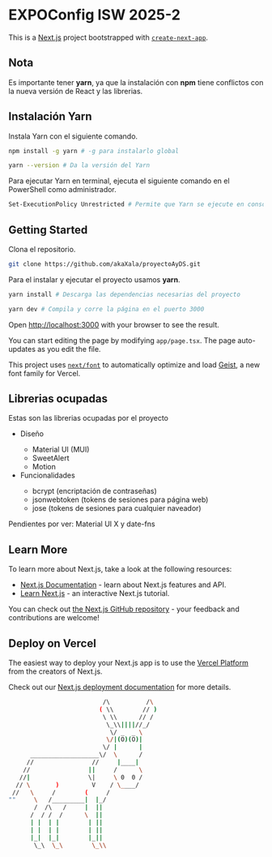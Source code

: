 # EXPOConfig ISW 2025-2

This is a [Next.js](https://nextjs.org) project bootstrapped with [`create-next-app`](https://nextjs.org/docs/app/api-reference/cli/create-next-app).

## Nota

Es importante tener **yarn**, ya que la instalación con **npm** tiene conflictos con la nueva versión de React y las librerias.

## Instalación Yarn

Instala Yarn con el siguiente comando.

```bash
npm install -g yarn # -g para instalarlo global
```

```bash
yarn --version # Da la versión del Yarn
```

Para ejecutar Yarn en terminal, ejecuta el siguiente comando en el PowerShell como administrador.

```bash
Set-ExecutionPolicy Unrestricted # Permite que Yarn se ejecute en consola
```

## Getting Started

Clona el repositorio.

```bash
git clone https://github.com/akaXala/proyectoAyDS.git
```

Para el instalar y ejecutar el proyecto usamos **yarn**.

```bash
yarn install # Descarga las dependencias necesarias del proyecto
```
```bash
yarn dev # Compila y corre la página en el puerto 3000
```

Open [http://localhost:3000](http://localhost:3000) with your browser to see the result.

You can start editing the page by modifying `app/page.tsx`. The page auto-updates as you edit the file.

This project uses [`next/font`](https://nextjs.org/docs/app/building-your-application/optimizing/fonts) to automatically optimize and load [Geist](https://vercel.com/font), a new font family for Vercel.

## Librerias ocupadas

Estas son las librerias ocupadas por el proyecto

<ul>
       <li>Diseño</li>
       <ul>
              <li>Material UI (MUI)</li>
              <li>SweetAlert</li>
              <li>Motion</li>
       </ul>
       <li>Funcionalidades</li>
       <ul>
              <li>bcrypt (encriptación de contraseñas)</li>
              <li>jsonwebtoken (tokens de sesiones para página web)</li>
              <li>jose (tokens de sesiones para cualquier naveador)</li>
       </ul>
</ul>

Pendientes por ver: Material UI X y date-fns

## Learn More

To learn more about Next.js, take a look at the following resources:

- [Next.js Documentation](https://nextjs.org/docs) - learn about Next.js features and API.
- [Learn Next.js](https://nextjs.org/learn) - an interactive Next.js tutorial.

You can check out [the Next.js GitHub repository](https://github.com/vercel/next.js) - your feedback and contributions are welcome!

## Deploy on Vercel

The easiest way to deploy your Next.js app is to use the [Vercel Platform](https://vercel.com/new?utm_medium=default-template&filter=next.js&utm_source=create-next-app&utm_campaign=create-next-app-readme) from the creators of Next.js.

Check out our [Next.js deployment documentation](https://nextjs.org/docs/app/building-your-application/deploying) for more details.

```bash
                          /\          /\
                         ( \\        // )
                          \ \\      // /
                           \_\\||||//_/
                            \/ _  _ \
                           \/|(O)(O)|
                          \/ |      |
      ___________________\/  \      /
     //                //     |____|
    //                ||     /      \
   //|                \|     \ 0  0 /
  // \       )         V    / \____/
 //   \     /        (     /
""     \   /_________|  |_/
       /  /\   /     |  ||
      /  / /  /      \  ||
      | |  | |        | ||
      | |  | |        | ||
      |_|  |_|        |_||
       \_\  \_\        \_\\
```